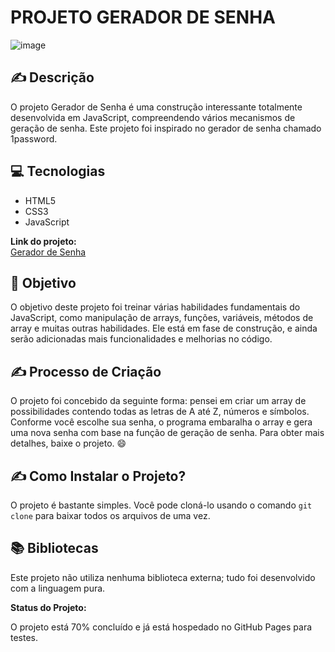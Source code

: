 # PROJETO GERADOR DE SENHA

![image](https://github.com/HugoSouza10/geradorPass/assets/51915862/7d134608-8e5f-4d4f-9c9d-70d56d1567c6)


## ✍️ Descrição

O projeto Gerador de Senha é uma construção interessante totalmente desenvolvida em JavaScript, compreendendo vários mecanismos de geração de senha. Este projeto foi inspirado no gerador de senha chamado 1password.

## 💻 Tecnologias

- HTML5
- CSS3
- JavaScript

**Link do projeto:**  
[Gerador de Senha](https://hugosouza10.github.io/geradorPass/)

## 🎯 Objetivo

O objetivo deste projeto foi treinar várias habilidades fundamentais do JavaScript, como manipulação de arrays, funções, variáveis, métodos de array e muitas outras habilidades. Ele está em fase de construção, e ainda serão adicionadas mais funcionalidades e melhorias no código.

## ✍️ Processo de Criação

O projeto foi concebido da seguinte forma: pensei em criar um array de possibilidades contendo todas as letras de A até Z, números e símbolos. Conforme você escolhe sua senha, o programa embaralha o array e gera uma nova senha com base na função de geração de senha. Para obter mais detalhes, baixe o projeto. 😄

## ✍️ Como Instalar o Projeto?

O projeto é bastante simples. Você pode cloná-lo usando o comando `git clone` para baixar todos os arquivos de uma vez.

## 📚 Bibliotecas

Este projeto não utiliza nenhuma biblioteca externa; tudo foi desenvolvido com a linguagem pura.

**Status do Projeto:**

O projeto está 70% concluído e já está hospedado no GitHub Pages para testes.
